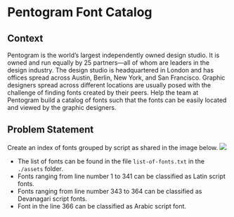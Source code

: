 # Pentogram Font Catalog 

## Context

Pentogram is the world’s largest independently owned design studio. It is owned and run equally by 25 partners—all of whom are leaders in the design industry. The design studio is headquartered in London and has offices spread across Austin, Berlin, New York, and San Francisco. Graphic designers spread across different locations are usually posed with the challenge of finding fonts created by their peers. Help the team at Pentogram build a catalog of fonts such that the fonts can be easily located and viewed by the graphic designers.

## Problem Statement

Create an index of fonts grouped by script as shared in the image below.
![](./Font-List-HTML.png)

- The list of fonts can be found in the file `list-of-fonts.txt` in the `./assets` folder.
- Fonts ranging from line number 1 to 341 can be classified as Latin script fonts.
- Fonts ranging from line number 343 to 364 can be classified as Devanagari script fonts.
- Font in the line 366 can be classified as Arabic script font.


